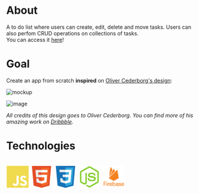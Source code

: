 # About
A to do list where users can create, edit, delete and move tasks. Users can also perfom CRUD operations on collections of tasks.<br>
You can access it <a href="https://tsks-app.herokuapp.com/">here</a>!

# Goal
<p>Create an app from scratch <b>inspired</b> on <a href="https://dribbble.com/shots/15185058-Collection-Tasks">Oliver Cederborg's design</a>:</p>

![mockup](https://user-images.githubusercontent.com/77708400/129491876-ff60d5ee-9134-404a-87d4-472e9d7225b3.png)

![image](https://user-images.githubusercontent.com/77708400/131197359-1ff372ea-1331-464b-a8eb-bf50bdfa7445.png)

<p><i>All credits of this design goes to Oliver Cederborg. You can find more of his amazing work on <a href="https://dribbble.com/oliver">Dribbble</a>.</i></p>

# Technologies
<div style="display: inline_block"><br>
  <img align="center" alt="Js" height="60" width="60" src="https://raw.githubusercontent.com/devicons/devicon/master/icons/javascript/javascript-plain.svg">
  <img align="center" alt="HTML" height="60" width="60" src="https://raw.githubusercontent.com/devicons/devicon/master/icons/html5/html5-original.svg">
  <img align="center" alt="CSS" height="60" width="60" src="https://raw.githubusercontent.com/devicons/devicon/master/icons/css3/css3-original.svg">
  <img align="center" alt="Node" height="60" width="60" src="https://raw.githubusercontent.com/devicons/devicon/master/icons/nodejs/nodejs-plain.svg">
  <img align="center" alt="Firebase" height="60" width="60" src="https://raw.githubusercontent.com/devicons/devicon/master/icons/firebase/firebase-plain-wordmark.svg">
</div>
